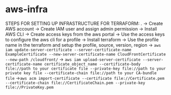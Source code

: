 # aws-infra

STEPS FOR SETTING UP INFRASTRUCTURE FOR TERRAFORM: .
-> Create AWS account
-> Create IAM user and assign admin permission
-> Install AWS CLI
-> Create access keys from the aws portal
-> Use the access keys to configure the aws cli for a profile
-> Install terraform
-> Use the profile name in the terraform and setup the profile, source, version, region
-> `aws iam update-server-certificate --server-certificate-name ExampleCertificate --new-server-certificate-name CloudFrontCertificate --new-path /cloudfront/`
-> `aws iam upload-server-certificate --server-certificate-name certificate_object_name --certificate-body file://path to your certificate file --private-key file://path to your private key file --certificate-chain file://path to your CA-bundle file`
->`aws acm import-certificate --certificate file://Certificate.pem --certificate-chain file://CertificateChain.pem --private-key file://PrivateKey.pem`
